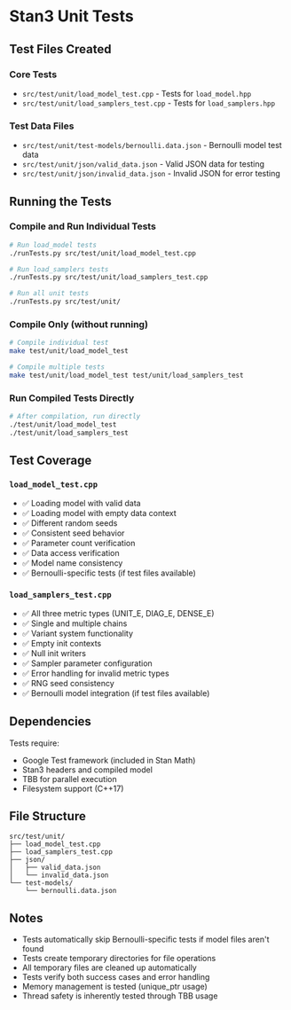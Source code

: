 # Stan3 Unit Tests

## Test Files Created

### Core Tests
- `src/test/unit/load_model_test.cpp` - Tests for `load_model.hpp`
- `src/test/unit/load_samplers_test.cpp` - Tests for `load_samplers.hpp`

### Test Data Files
- `src/test/unit/test-models/bernoulli.data.json` - Bernoulli model test data
- `src/test/unit/json/valid_data.json` - Valid JSON data for testing
- `src/test/unit/json/invalid_data.json` - Invalid JSON for error testing

## Running the Tests

### Compile and Run Individual Tests
```bash
# Run load_model tests
./runTests.py src/test/unit/load_model_test.cpp

# Run load_samplers tests  
./runTests.py src/test/unit/load_samplers_test.cpp

# Run all unit tests
./runTests.py src/test/unit/
```

### Compile Only (without running)
```bash
# Compile individual test
make test/unit/load_model_test

# Compile multiple tests
make test/unit/load_model_test test/unit/load_samplers_test
```

### Run Compiled Tests Directly
```bash
# After compilation, run directly
./test/unit/load_model_test
./test/unit/load_samplers_test
```

## Test Coverage

### `load_model_test.cpp`
- ✅ Loading model with valid data
- ✅ Loading model with empty data context
- ✅ Different random seeds
- ✅ Consistent seed behavior
- ✅ Parameter count verification
- ✅ Data access verification
- ✅ Model name consistency
- ✅ Bernoulli-specific tests (if test files available)

### `load_samplers_test.cpp`
- ✅ All three metric types (UNIT_E, DIAG_E, DENSE_E)
- ✅ Single and multiple chains
- ✅ Variant system functionality
- ✅ Empty init contexts
- ✅ Null init writers
- ✅ Sampler parameter configuration
- ✅ Error handling for invalid metric types
- ✅ RNG seed consistency
- ✅ Bernoulli model integration (if test files available)

## Dependencies

Tests require:
- Google Test framework (included in Stan Math)
- Stan3 headers and compiled model
- TBB for parallel execution
- Filesystem support (C++17)

## File Structure
```
src/test/unit/
├── load_model_test.cpp
├── load_samplers_test.cpp
├── json/
│   ├── valid_data.json
│   └── invalid_data.json
└── test-models/
    └── bernoulli.data.json
```

## Notes

- Tests automatically skip Bernoulli-specific tests if model files aren't found
- Tests create temporary directories for file operations
- All temporary files are cleaned up automatically
- Tests verify both success cases and error handling
- Memory management is tested (unique_ptr usage)
- Thread safety is inherently tested through TBB usage
